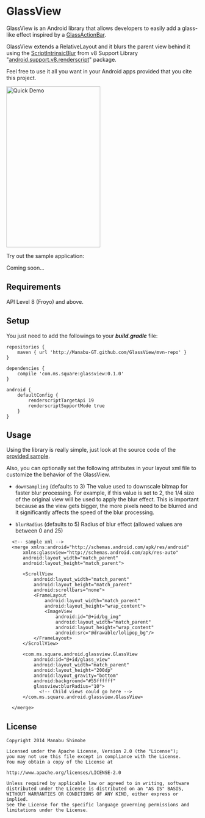 GlassView
===========

GlassView is an Android library that allows developers to easily add a glass-like effect inspired by a 
[GlassActionBar][1].

GlassView extends a RelativeLayout and it blurs the parent view behind it using the [ScriptIntrinsicBlur][2]
from v8 Support Library "[android.support.v8.renderscript][3]" package.

Feel free to use it all you want in your Android apps provided that you cite this project.

<img src="https://raw.github.com/Manabu-GT/GlassView/master/art/readme_demo.gif" width=246 height=421 alt="Quick Demo">

Try out the sample application:

Coming soon...

Requirements
-------------
API Level 8 (Froyo) and above.

Setup
------
You just need to add the followings to your ***build.gradle*** file:

```
repositories {
    maven { url 'http://Manabu-GT.github.com/GlassView/mvn-repo' }
}

dependencies {
    compile 'com.ms.square:glassview:0.1.0'
}

android {
    defaultConfig {
        renderscriptTargetApi 19
        renderscriptSupportMode true
    }
}
```

Usage
------
Using the library is really simple, just look at the source code of the [provided sample][4].

Also, you can optionally set the following attributes in your layout xml file to customize the behavior
of the GlassView.

 * `downSampling` (defaults to 3)
 The value used to downscale bitmap for faster blur processing. For example, if this value is 
 set to 2, the 1/4 size of the original view will be used to apply the blur effect.
 This is important because as the view gets bigger, the more pixels need to be blurred and it significantly
 affects the speed of the blur processing.

 * `blurRadius` (defaults to 5)
 Radius of blur effect (allowed values are between 0 and 25)

```
  <!-- sample xml -->
  <merge xmlns:android="http://schemas.android.com/apk/res/android"
      xmlns:glassview="http://schemas.android.com/apk/res-auto"
      android:layout_width="match_parent"
      android:layout_height="match_parent">
      
      <ScrollView
          android:layout_width="match_parent"
          android:layout_height="match_parent"
          android:scrollbars="none">
          <FrameLayout
              android:layout_width="match_parent"
              android:layout_height="wrap_content">
              <ImageView
                  android:id="@+id/bg_img"
                  android:layout_width="match_parent"
                  android:layout_height="wrap_content"
                  android:src="@drawable/lolipop_bg"/>
          </FrameLayout>
      </ScrollView>
  
      <com.ms.square.android.glassview.GlassView
          android:id="@+id/glass_view"
          android:layout_width="match_parent"
          android:layout_height="200dp"
          android:layout_gravity="bottom"
          android:background="#55ffffff"
          glassview:blurRadius="10">
            <!-- Child views could go here -->
      </com.ms.square.android.glassview.GlassView>
      
  </merge>
```

License
----------

    Copyright 2014 Manabu Shimobe

    Licensed under the Apache License, Version 2.0 (the "License");
    you may not use this file except in compliance with the License.
    You may obtain a copy of the License at

    http://www.apache.org/licenses/LICENSE-2.0

    Unless required by applicable law or agreed to in writing, software
    distributed under the License is distributed on an "AS IS" BASIS,
    WITHOUT WARRANTIES OR CONDITIONS OF ANY KIND, either express or implied.
    See the License for the specific language governing permissions and
    limitations under the License.

[1]: https://github.com/ManuelPeinado/GlassActionBar
[2]: http://developer.android.com/reference/android/renderscript/ScriptIntrinsicBlur.html
[3]: http://developer.android.com/reference/android/support/v8/renderscript/package-summary.html
[4]: https://github.com/Manabu-GT/GlassView/tree/master/sample
